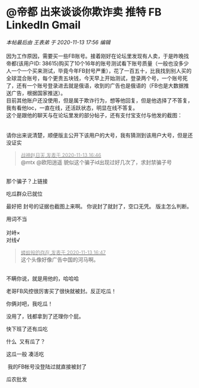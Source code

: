 # @帝都 出来谈谈你欺诈卖 推特 FB LinkedIn Gmail


<i class="pstatus"> 本帖最后由 王表弟 于 2020-11-13 17:56 编辑 </i><br />
<br />
因为工作原因，需要买一些FB账号。接着刚好在论坛里发现有人卖，于是昨晚找帝都(该用户ID: 38615)购买了10个16年的账号测试看下账号质量（一般也没多少人一个一个买来测试，毕竟今年FB封号严重），花了一百五十，比我找到别人买的全球混合账号，每个更贵五块钱，今天早上开始测试，登录两个号，一个账号死了，还有一个账号登录进去就是俄语，收到的广告也是俄语的（FB也是大数据推送广告，根据国家推送）。<br />
目前其他账户还没使用，但是属于欺诈行为，想等他回复，但是他选择了不答复，我有看他loc，一直在线，还活跃状态，明显在线不答复。<br />
这个是跟他的聊天与在论坛里发的部分帖子，还有支付宝支付与他发的截图：<br />
<img id="aimg_q0u7z" onclick="zoom(this, this.src, 0, 0, 0)" class="zoom" src="https://i.loli.net/2020/11/13/EiqfOHUdxBN4LRy.jpg" onmouseover="img_onmouseoverfunc(this)" onload="thumbImg(this)" border="0" alt="" /><br />
<img id="aimg_pzqE9" onclick="zoom(this, this.src, 0, 0, 0)" class="zoom" src="https://i.loli.net/2020/11/13/NmZrs9zi2fWu63P.jpg" onmouseover="img_onmouseoverfunc(this)" onload="thumbImg(this)" border="0" alt="" /><br />
<img id="aimg_AySpO" onclick="zoom(this, this.src, 0, 0, 0)" class="zoom" src="https://i.loli.net/2020/11/13/it148DvWxg96SUL.png" onmouseover="img_onmouseoverfunc(this)" onload="thumbImg(this)" border="0" alt="" /><br />
<br />
<br />
请你出来说清楚，顺便版主公开下该用户的大号，我有猜测到该用户大号，但是还没证实

<div class="quote"><blockquote><font size="2"><a href="https://www.hostloc.com/forum.php?mod=redirect&amp;goto=findpost&amp;pid=9449223&amp;ptid=766288" target="_blank"><font color="#999999">战神赵日天 发表于 2020-11-13 16:46</font></a></font><br />
@mtx @欧阳逍遥 貌似这个骗子id出现过好几次了，求封禁骗子号</blockquote></div><br />
那个骗子？上链接

吃瓜群众已就位 <img src="static/image/smiley/default/mad.gif" smilieid="11" border="0" alt="" />

最好把 封号的证据也截图上来啊。 你说封了就封了，空口无凭。 版主怎么判断。

用词不当<br />
<br />
对峙×<br />
对线√<img id="aimg_gezfO" onclick="zoom(this, this.src, 0, 0, 0)" class="zoom" src="https://cdn.jsdelivr.net/gh/hishis/forum-master/public/images/patch.gif" onmouseover="img_onmouseoverfunc(this)" onload="thumbImg(this)" border="0" alt="" />

<div class="quote"><blockquote><font size="2"><a href="https://www.hostloc.com/forum.php?mod=redirect&amp;goto=findpost&amp;pid=9449228&amp;ptid=766288" target="_blank"><font color="#999999">蝼蚁般的存在 发表于 2020-11-13 16:47</font></a></font><br />
这个头像好像广告中国的河马啊。</blockquote></div><br />
不瞒你说，就是用他的，哈哈哈

老哥FB风控很厉害买了很快就被封。反正吃瓜！

你俩对吧，我吃瓜！

没用了，钱都拿到了还理你个屁。

快下班了还有瓜吃<img src="static/image/smiley/default/lol.gif" smilieid="12" border="0" alt="" /><img src="static/image/smiley/default/lol.gif" smilieid="12" border="0" alt="" /><img src="static/image/smiley/default/lol.gif" smilieid="12" border="0" alt="" />

什么&nbsp;&nbsp;又有瓜了？

这瓜一般 凑活吃

<img src="static/image/smiley/default/lol.gif" smilieid="12" border="0" alt="" /> 我的FB帐号没登陆过就直接被封了

<img src="static/image/smiley/default/sweat.gif" smilieid="10" border="0" alt="" /><img src="static/image/smiley/default/sweat.gif" smilieid="10" border="0" alt="" /><br />
瓜农批发

